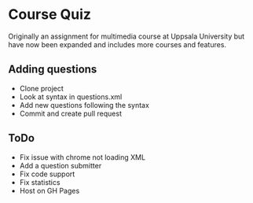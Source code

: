 # Course Quiz
Originally an assignment for multimedia course at Uppsala University but have now been expanded and includes more courses and features.

## Adding questions
- Clone project
- Look at syntax in questions.xml
- Add new questions following the syntax
- Commit and create pull request

## ToDo
+ Fix issue with chrome not loading XML
+ Add a question submitter
+ Fix code support
+ Fix statistics
+ Host on GH Pages
